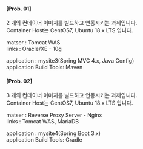 #### [Prob. 01] 
2 개의 컨데이너 이미지를 빌드하고 연동시키는 과제입니다.    
Container Host는 CentOS7, Ubuntu 18.x LTS 입니다.  

matser : Tomcat WAS  
links  : Oracle/XE - 10g

application : mysite3(Spring MVC 4.x, Java Config)  
application Build Tools: Maven


#### [Prob. 02] 
3 개의 컨데이너 이미지를 빌드하고 연동시키는 과제입니다.    
Container Host는 CentOS7, Ubuntu 18.x LTS 입니다.  

matser : Reverse Proxy Server - Nginx  
links  : Tomcat WAS, MariaDB  
  
application : mysite4(Spring Boot 3.x)  
application Build Tools: Gradle  

